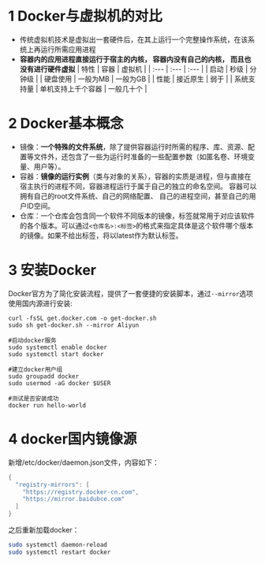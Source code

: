 
# 1 Docker与虚拟机的对比
- 传统虚拟机技术是虚拟出一套硬件后，在其上运行一个完整操作系统，在该系统上再运行所需应用进程
- **容器内的应用进程直接运行于宿主的内核， 容器内没有自己的内核， 而且也没有进行硬件虚拟**
| 特性 | 容器 | 虚拟机 |
| :--- | :--- | :--- |
| 启动 | 秒级 | 分钟级 |
| 硬盘使用 | 一般为MB | 一般为GB |
| 性能 | 接近原生 | 弱于 |
| 系统支持量 | 单机支持上千个容器 | 一般几十个 |


# 2 Docker基本概念

- 镜像：**一个特殊的文件系统**，除了提供容器运行时所需的程序、库、资源、配置等文件外，还包含了一些为运行时准备的一些配置参数（如匿名卷、环境变量、用户等）。
- 容器：**镜像的运行实例**（类与对象的关系），容器的实质是进程，但与直接在宿主执行的进程不同，容器进程运行于属于自己的独立的命名空间。 容器可以拥有自己的root文件系统、自己的网络配置、 自己的进程空间，甚至自己的用户ID空间。
- 仓库：一个仓库会包含同一个软件不同版本的镜像，标签就常用于对应该软件的各个版本。可以通过`<仓库名>:<标签>`的格式来指定具体是这个软件哪个版本的镜像。如果不给出标签，将以latest作为默认标签。

# 3 安装Docker
Docker官方为了简化安装流程，提供了一套便捷的安装脚本，通过`--mirror`选项使用国内源进行安装:
```shell
curl -fsSL get.docker.com -o get-docker.sh
sudo sh get-docker.sh --mirror Aliyun

#启动docker服务
sudo systemctl enable docker
sudo systemctl start docker

#建立docker用户组
sudo groupadd docker
sudo usermod -aG docker $USER

#测试是否安装成功
docker run hello-world
```

# 4 docker国内镜像源
新增/etc/docker/daemon.json文件，内容如下：
```cpp
{
  "registry-mirrors": [
    "https://registry.docker-cn.com",
    "https://mirror.baidubce.com"
  ]
}
```

之后重新加载docker：
```bash
sudo systemctl daemon-reload
sudo systemctl restart docker
```
